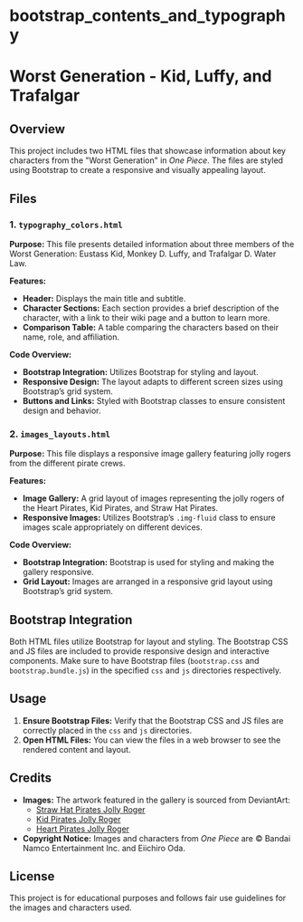 # bootstrap_contents_and_typography


# Worst Generation - Kid, Luffy, and Trafalgar

## Overview

This project includes two HTML files that showcase information about key characters from the "Worst Generation" in *One Piece*. The files are styled using Bootstrap to create a responsive and visually appealing layout.

## Files

### 1. **`typography_colors.html`**

**Purpose:** This file presents detailed information about three members of the Worst Generation: Eustass Kid, Monkey D. Luffy, and Trafalgar D. Water Law.

**Features:**
- **Header:** Displays the main title and subtitle.
- **Character Sections:** Each section provides a brief description of the character, with a link to their wiki page and a button to learn more.
- **Comparison Table:** A table comparing the characters based on their name, role, and affiliation.

**Code Overview:**
- **Bootstrap Integration:** Utilizes Bootstrap for styling and layout.
- **Responsive Design:** The layout adapts to different screen sizes using Bootstrap’s grid system.
- **Buttons and Links:** Styled with Bootstrap classes to ensure consistent design and behavior.

### 2. **`images_layouts.html`**

**Purpose:** This file displays a responsive image gallery featuring jolly rogers from the different pirate crews.

**Features:**
- **Image Gallery:** A grid layout of images representing the jolly rogers of the Heart Pirates, Kid Pirates, and Straw Hat Pirates.
- **Responsive Images:** Utilizes Bootstrap’s `.img-fluid` class to ensure images scale appropriately on different devices.

**Code Overview:**
- **Bootstrap Integration:** Bootstrap is used for styling and making the gallery responsive.
- **Grid Layout:** Images are arranged in a responsive grid layout using Bootstrap’s grid system.

## Bootstrap Integration

Both HTML files utilize Bootstrap for layout and styling. The Bootstrap CSS and JS files are included to provide responsive design and interactive components. Make sure to have Bootstrap files (`bootstrap.css` and `bootstrap.bundle.js`) in the specified `css` and `js` directories respectively.

## Usage

1. **Ensure Bootstrap Files:** Verify that the Bootstrap CSS and JS files are correctly placed in the `css` and `js` directories.
2. **Open HTML Files:** You can view the files in a web browser to see the rendered content and layout.

## Credits

- **Images:** The artwork featured in the gallery is sourced from DeviantArt:
  - [Straw Hat Pirates Jolly Roger](https://www.deviantart.com/jormxdos/art/Straw-Hat-Pirates-Jolly-Roger-934715750)
  - [Kid Pirates Jolly Roger](https://www.deviantart.com/jormxdos/art/Kid-Pirates-Jolly-Roger-934716495)
  - [Heart Pirates Jolly Roger](https://www.deviantart.com/mar-xiv/art/Heart-Pirates-One-Piece-859145263)
- **Copyright Notice:** Images and characters from *One Piece* are © Bandai Namco Entertainment Inc. and Eiichiro Oda.

## License

This project is for educational purposes and follows fair use guidelines for the images and characters used.

